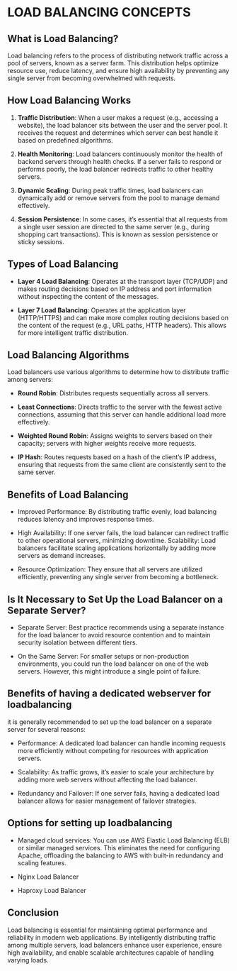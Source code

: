 
# LOAD BALANCING CONCEPTS

## What is Load Balancing?

Load balancing refers to the process of distributing network traffic across a pool of servers, known as a server farm. This distribution helps optimize resource use, reduce latency, and ensure high availability by preventing any single server from becoming overwhelmed with requests.

## How Load Balancing Works
1. **Traffic Distribution**:
When a user makes a request (e.g., accessing a website), the load balancer sits between the user and the server pool. It receives the request and determines which server can best handle it based on predefined algorithms.

2. **Health Monitoring**:
Load balancers continuously monitor the health of backend servers through health checks. If a server fails to respond or performs poorly, the load balancer redirects traffic to other healthy servers.

3. **Dynamic Scaling**:
During peak traffic times, load balancers can dynamically add or remove servers from the pool to manage demand effectively.

4. **Session Persistence**:
In some cases, it’s essential that all requests from a single user session are directed to the same server (e.g., during shopping cart transactions). This is known as session persistence or sticky sessions.


## Types of Load Balancing
- **Layer 4 Load Balancing**:
Operates at the transport layer (TCP/UDP) and makes routing decisions based on IP address and port information without inspecting the content of the messages.

- **Layer 7 Load Balancing**:
Operates at the application layer (HTTP/HTTPS) and can make more complex routing decisions based on the content of the request (e.g., URL paths, HTTP headers). This allows for more intelligent traffic distribution.


## Load Balancing Algorithms
Load balancers use various algorithms to determine how to distribute traffic among servers:

- **Round Robin**: Distributes requests sequentially across all servers.

- **Least Connections**: Directs traffic to the server with the fewest active connections, assuming that this server can handle additional load more effectively.

- **Weighted Round Robin**: Assigns weights to servers based on their capacity; servers with higher weights receive more requests.

- **IP Hash**: Routes requests based on a hash of the client’s IP address, ensuring that requests from the same client are consistently sent to the same server.


## Benefits of Load Balancing
- Improved Performance: By distributing traffic evenly, load balancing reduces latency and improves response times.

- High Availability: If one server fails, the load balancer can redirect traffic to other operational servers, minimizing downtime.
Scalability: Load balancers facilitate scaling applications horizontally by adding more servers as demand increases.

- Resource Optimization: They ensure that all servers are utilized efficiently, preventing any single server from becoming a bottleneck.

## Is It Necessary to Set Up the Load Balancer on a Separate Server?
- Separate Server: Best practice recommends using a separate instance for the load balancer to avoid resource contention and to maintain security isolation between different tiers.

- On the Same Server: For smaller setups or non-production environments, you could run the load balancer on one of the web servers. However, this might introduce a single point of failure.


## Benefits of having a dedicated webserver for loadbalancing
it is generally recommended to set up the load balancer on a separate server for several reasons:

- Performance: A dedicated load balancer can handle incoming requests more efficiently without competing for resources with application servers.

- Scalability: As traffic grows, it’s easier to scale your architecture by adding more web servers without affecting the load balancer.

- Redundancy and Failover: If one server fails, having a dedicated load balancer allows for easier management of failover strategies.

## Options for setting up loadbalancing
- Managed cloud services: You can use AWS Elastic Load Balancing (ELB) or similar managed services. This eliminates the need for configuring Apache, offloading the balancing to AWS with built-in redundancy and scaling features.

- Nginx Load Balancer
- Haproxy Load Balancer


## Conclusion
Load balancing is essential for maintaining optimal performance and reliability in modern web applications. By intelligently distributing traffic among multiple servers, load balancers enhance user experience, ensure high availability, and enable scalable architectures capable of handling varying loads.